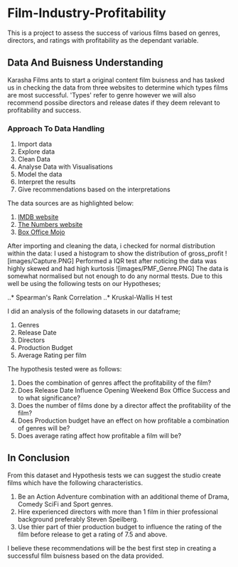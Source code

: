 # Film-Industry-Profitability
This is a project to assess the success of various films based on genres, directors, and ratings with profitability as the dependant variable.

## Data And Buisness Understanding
Karasha Films ants to start a original content film buisness and has tasked us in checking the data from three websites to determine which types films are most successful.
'Types' refer to genre however we will also recommend possibe directors and release dates if they deem relevant to profitability and success.
### Approach To Data Handling
1. Import data
2. Explore data
3. Clean Data
4. Analyse Data with Visualisations
5. Model the data
6. Interpret the results
7. Give recommendations based on the interpretations

The data sources are as highlighted below:
1. [IMDB website](https://www.imdb.com/)
2. [The Numbers website](https://www.the-numbers.com/)
3. [Box Office Mojo](https://www.boxofficemojo.com/)

After importing and cleaning the data, i checked for normal distribution 
within the data: I used a histogram to show the distribution of gross_profit
![images/Capture.PNG]
Performed a IQR test after noticing the data was highly skewed and had high kurtosis
![images/PMF_Genre.PNG]
The data is somewhat normalised but not enough to do any normal ttests. Due to this well be using the following tests on our Hypotheses;

..* Spearman's Rank Correlation
..* Kruskal-Wallis H test

I did an analysis of the following datasets in our dataframe;
1. Genres
2. Release Date
3. Directors
4. Production Budget
5. Average Rating per film

The hypothesis tested were as follows:
1. Does the combination of genres affect the profitability of the film?
2. Does Release Date Influence Opening Weekend Box Office Success and to what significance?
3. Does the number of films done by a director affect the profitability of the film?
4. Does Production budget have an effect on how profitable a combination of genres will be?
5. Does average rating affect how profitable a film will be?

## In Conclusion
From this dataset and Hypothesis tests we can suggest the studio create films which have the following characteristics.
1. Be an Action Adventure combination with an additional theme of Drama, Comedy SciFi and Sport genres.
2. Hire experienced directors with more than 1 film in thier professional background preferably Steven Speilberg.
3. Use thier part of thier production budget to influence the rating of the film before release to get a rating of 7.5 and above.

I believe these recommendations will be the best first step in creating a successful film buisness based on the data provided.

